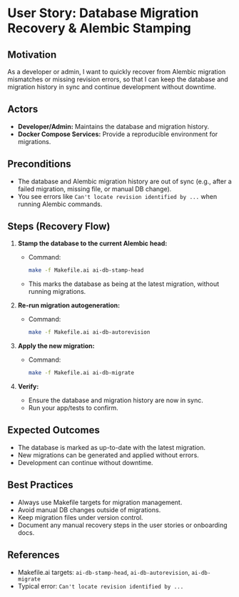 # User Story: Database Migration Recovery & Alembic Stamping

## Motivation
As a developer or admin, I want to quickly recover from Alembic migration mismatches or missing revision errors, so that I can keep the database and migration history in sync and continue development without downtime.

## Actors
- **Developer/Admin:** Maintains the database and migration history.
- **Docker Compose Services:** Provide a reproducible environment for migrations.

## Preconditions
- The database and Alembic migration history are out of sync (e.g., after a failed migration, missing file, or manual DB change).
- You see errors like `Can't locate revision identified by ...` when running Alembic commands.

## Steps (Recovery Flow)
1. **Stamp the database to the current Alembic head:**
   - Command:
     ```bash
     make -f Makefile.ai ai-db-stamp-head
     ```
   - This marks the database as being at the latest migration, without running migrations.

2. **Re-run migration autogeneration:**
   - Command:
     ```bash
     make -f Makefile.ai ai-db-autorevision
     ```

3. **Apply the new migration:**
   - Command:
     ```bash
     make -f Makefile.ai ai-db-migrate
     ```

4. **Verify:**
   - Ensure the database and migration history are now in sync.
   - Run your app/tests to confirm.

## Expected Outcomes
- The database is marked as up-to-date with the latest migration.
- New migrations can be generated and applied without errors.
- Development can continue without downtime.

## Best Practices
- Always use Makefile targets for migration management.
- Avoid manual DB changes outside of migrations.
- Keep migration files under version control.
- Document any manual recovery steps in the user stories or onboarding docs.

## References
- Makefile.ai targets: `ai-db-stamp-head`, `ai-db-autorevision`, `ai-db-migrate`
- Typical error: `Can't locate revision identified by ...` 